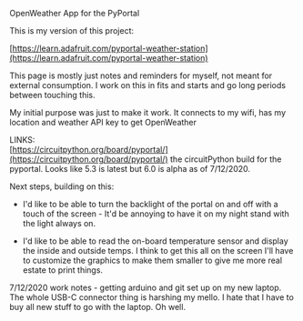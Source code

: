 OpenWeather App for the PyPortal


This is my version of this project:

[https://learn.adafruit.com/pyportal-weather-station](https://learn.adafruit.com/pyportal-weather-station)

This page is mostly just notes and reminders for myself, not meant for external consumption.  I work on this in fits and starts and go long periods between touching this.

My initial purpose was just to make it work.
It connects to my wifi, has my location and weather API key to get OpenWeather

LINKS:  
[https://circuitpython.org/board/pyportal/](https://circuitpython.org/board/pyportal/) the circuitPython build for the pyportal. Looks like 5.3 is latest but 6.0 is alpha as of 7/12/2020.





Next steps, building on this:

* I'd like to be able to turn the backlight of the portal on and off with
a touch of the screen - It'd be annoying to have it on my night stand with
the light always on.

* I'd like to be able to read the on-board temperature sensor and display the inside and outside temps. I think to get this all on the screen I'll have to customize the graphics to make them smaller to give me more real estate to print things.


7/12/2020 work notes - getting arduino and git set up on my new laptop.  The
whole USB-C connector thing is harshing my mello.  I hate that I have to buy
all new stuff to go with the laptop.  Oh well.

